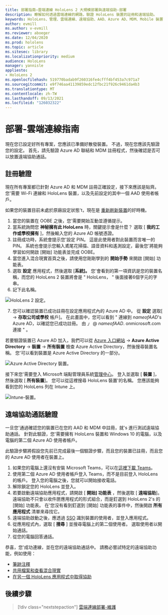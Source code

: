 ```yaml
---
title: 部署指南–雲端連線 HoloLens 2 大規模部署與遠端協助-部署
description: 瞭解如何透過雲端連線的網路，驗證 HoloLens 裝置的註冊和遠端協助。
keywords: HoloLens、管理、雲端連線、遠端協助、AAD、Azure AD、MDM、Mobile 裝置管理
author: evmill
ms.author: v-evmill
ms.reviewer: aboeger
ms.date: 12/04/2020
ms.prod: hololens
ms.topic: article
ms.sitesec: library
ms.localizationpriority: medium
audience: HoloLens
manager: yannisle
appliesto:
- HoloLens 2
ms.openlocfilehash: 519770badab9f260316fe4cfff4bf453a7c971a7
ms.sourcegitcommit: e9f746aa41139859edc12fbc21f926c9461da4b3
ms.translationtype: MT
ms.contentlocale: zh-TW
ms.lasthandoff: 09/13/2021
ms.locfileid: "126032322"
---
```

# <a name="deploy---cloud-connected-guide"></a>部署-雲端連線指南

現在您已設定好所有專案，您應該已準備好散發裝置。 不過，現在您應該先驗證您的設定。 首先，請先驗證 Azure AD 聯結和 MDM 註冊程式，然後確認是否可以放置遠端協助通話。

## <a name="enrollment-validation"></a>註冊驗證

現在所有專案都已針對 Azure AD 和 MDM 註冊正確設定，接下來應該是貼齊。 您&#39;需要 Wi-Fi 連線和 HoloLens 裝置，以及先前設定的其中一個 AAD 使用者帳戶。

如果您的裝置目前未處於原廠設定狀態&#39;t，現在是 [重新刷新裝置](/hololens/hololens-recovery#clean-reflash-the-device)的好時機。

1. 當您的裝置在 OOBE 之後，您&#39;需要開始互動並遵循提示。 
1. 當系統詢問您 **神秘擁有此 HoloLens** 時，關鍵提示會是什麼？ 選取 [ **我的工作或學校擁有** ]，然後輸入您的 Azure AD 帳號憑證。
1. 註冊成功時，系統會提示您&#39;設定 PIN。 這是此使用者對此裝置而言唯一的 PIN。 系統也會提示您輸入鳶尾花掃描、語音資料和遙測設定，最後您&#39;將能夠學習如何開啟 [開始] 功能表並完成 OOBE。
1. 當您進入混合現實首頁之後，請使用您剛剛學到的 **開始手勢** 來開啟 [開始] 功能表。
1. 選取 **設定** 應用程式，然後選取 [**系統]。** 您&#39;會看到的第一項資訊是您的裝置名稱，而您的 HoloLens 2 裝置將會是 &quot; HoloLens， &quot; 後面接著6個字元的字串。
1. 記下此名稱。

![HoloLens 2 設定。](./images/hololens2-settings-about.jpg)

7. 您可以確認裝置已成功註冊在設定應用程式內的 Azure AD 中。 從 **設定** 選取[  ->  **存取公司或學校** 帳戶]。 在此畫面中，您可以看到 &quot; 連線到 _nameofAAD_&#39;s Azure AD，以確認您已成功註冊。 由 _」_ @ _nameofAAD_. onmicrosoft.com 連接 &quot; 。


若要驗證裝置已 Azure AD 加入，我們可以從 [Azure 入口網站](https://portal.azure.com/#home)  ->  **Azure Active Directory**  ->  **裝置**  ->  **所有裝置** 檢查 Azure Active Directory，然後搜尋裝置名稱。 您&#39;可以看到裝置是 Azure Active Directory 的一部分。


![Azure Active Directory 裝置。](./images/aad-enrollment.png)

接下來您&#39;需要登入 Microsoft 端點管理員系統[管理中心](https://endpoint.microsoft.com/#home)。 登入並選取 [ **裝置** ]，然後選取 [ **所有裝置**]。 您可以從這裡搜尋 HoloLens 裝置&#39;的名稱。 您應該能夠看到您的 HoloLens 列在 Intune 上。

![Intune-裝置。](./images/endpoint-all-devices-enrolled.png)

## <a name="remote-assist-call-validation"></a>遠端協助通話驗證

一旦您&#39;通過確認您的裝置已在您的 AAD 和 MDM 中註冊，就&#39;s 進行測試遠端協助通話。 針對此驗證，您&#39;需要擁有 HoloLens 裝置和 Windows 10 的電腦，以及電腦的第二個 Azure AD 使用者帳戶。

此驗證步驟將假設您先前已完成最後一個驗證步驟，而且您的裝置已註冊，而且您的 Azure AD 使用者在裝置上。


1. 如果您的電腦上還沒有安裝 Microsoft Teams，可以在[這裡下載 Teams](https://www.microsoft.com/microsoft-365/microsoft-teams/download-app)。
2. 使用第二個 Azure AD 使用者帳戶登入 Teams，而不是目前登入 HoloLens 的帳戶。 登入您的電腦之後，您就可以開始接收電話。
3. 解除鎖定您的 HoloLens 並登入。
4. 若要啟動遠端協助應用程式，請開啟 [ **開始] 功能表** ，然後選取 [ **遠端協助**]。 遠端協助不只會以收件匣應用程式的形式組合，而是釘選到 HoloLens 2&#39;s 的 [開始] 功能表。 在&#39;您沒有看到釘選到 [開始] 功能表的事件中，然後開啟 **所有應用程式** 清單來尋找它。
5. 遠端協助啟動之後，應透過 [SSO](/azure/active-directory/manage-apps/what-is-single-sign-on) 識別裝置的使用者，並登入應用程式。
6. 從應用程式內，選取 [ **搜尋** ] 並搜尋電腦上的第二個使用者。 選取使用者以開始通話。
7. 從您的電腦回答通話。

恭喜，您&#39;成功連線，並在您的遠端協助通話中。 請務必嘗試特定的遠端協助功能，例如使用：

- [筆跡注釋](/dynamics365/mixed-reality/remote-assist/add-annotations-hololens)
- [共用檔案和查看混合現實](/dynamics365/mixed-reality/remote-assist/display-save-files)
- [在另一個 HoloLens 應用程式中取得協助](/dynamics365/mixed-reality/remote-assist/get-help-hololens-app-hololens)

## <a name="next-step"></a>後續步驟

> [!div class="nextstepaction"]
> [雲端連線部署-維護](hololens2-cloud-connected-maintain.md)